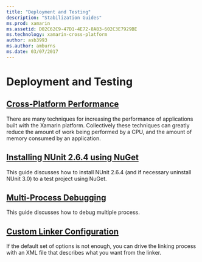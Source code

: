 ```yaml
---
title: "Deployment and Testing"
description: "Stabilization Guides"
ms.prod: xamarin
ms.assetid: D02C62C9-47D1-4E72-8A83-602C3E7929BE
ms.technology: xamarin-cross-platform
author: asb3993
ms.author: amburns
ms.date: 03/07/2017
---
```


# Deployment and Testing

##  [Cross-Platform Performance](memory-perf-best-practices.md)

There are many techniques for increasing the performance of applications built with the Xamarin platform. Collectively these techniques can greatly reduce the amount of work being performed by a CPU, and the amount of memory consumed by an application.

## [Installing NUnit 2.6.4 using NuGet](installing-nunit-using-nuget.md)

This guide discusses how to install NUnit 2.6.4 (and if necessary uninstall NUnit 3.0) to a test project using NuGet.

## [Multi-Process Debugging](multi-process-debugging.md)

This guide discusses how to debug multiple process.


##  [Custom Linker Configuration](linker.md)

If the default set of options is not enough, you can drive the linking
process with an XML file that describes what you want from the linker.